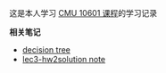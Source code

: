 这是本人学习 [CMU 10601 课程](http://www.cs.cmu.edu/~ninamf/courses/601sp15/lectures.shtml)的学习记录

**相关笔记**

- [decision tree](https://zouzhitao.github.io/posts/ml-decision-tree-note/)
- [lec3-hw2solution note](./lec3/hw2solution.md)